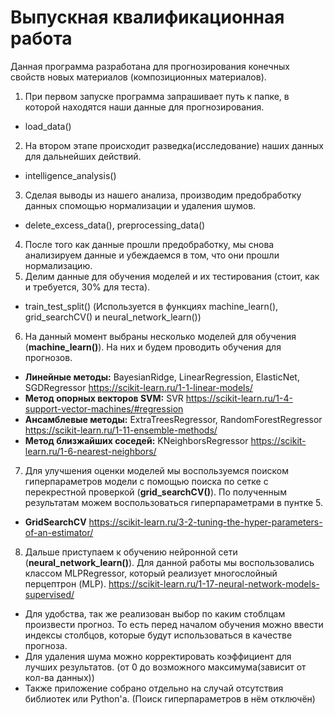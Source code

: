 # Выпускная квалификационная работа
Данная программа разработана для прогнозирования конечных свойств новых материалов (композиционных материалов). 

1. При первом запуске программа запрашивает путь к папке, в которой находятся наши данные для прогнозирования.
* load_data()
2. На втором этапе происходит разведка(исследование) наших данных для дальнейших действий.
* intelligence_analysis()
3. Сделая выводы из нашего анализа, производим предобработку данных спомощью нормализации и удаления шумов.
* delete_excess_data(), preprocessing_data()
4. После того как данные прошли предобработку, мы снова анализируем данные и убеждаемся в том, что они прошли нормализацию.
5. Делим данные для обучения моделей и их тестирования (стоит, как и требуется, 30% для теста).
* train_test_split() (Используется в функциях machine_learn(), grid_searchCV() и neural_network_learn())
6. На данный момент выбраны несколько моделей для обучения (**machine_learn()**). На них и будем проводить обучения для прогнозов.
* **Линейные методы:** BayesianRidge, LinearRegression, ElasticNet, SGDRegressor
https://scikit-learn.ru/1-1-linear-models/
* **Метод опорных векторов SVM:** SVR
https://scikit-learn.ru/1-4-support-vector-machines/#regression 
* **Ансамблевые методы:** ExtraTreesRegressor, RandomForestRegressor
https://scikit-learn.ru/1-11-ensemble-methods/ 
* **Метод близжайших соседей:** KNeighborsRegressor
https://scikit-learn.ru/1-6-nearest-neighbors/
7. Для улучшения оценки моделей мы воспользуемся поиском гиперпараметров модели с помощью поиска по сетке с перекрестной проверкой (**grid_searchCV()**). По полученным результатам можем воспользоваться гиперпараметрами в пунтке 5.
* **GridSearchCV**
https://scikit-learn.ru/3-2-tuning-the-hyper-parameters-of-an-estimator/ 
8. Дальше приступаем к обучению нейронной сети (**neural_network_learn()**). Для данной работы мы воспользовались классом MLPRegressor, который реализует многослойный перцептрон (MLP).
https://scikit-learn.ru/1-17-neural-network-models-supervised/ 

* Для удобства, так же реализован выбор по каким стоблцам произвести прогноз. То есть перед началом обучения можно ввести индексы столбцов, которые будут использоваться в качестве прогноза.
* Для удаления шума можно корректировать коэффициент для лучших результатов. (от 0 до возможного максимума(зависит от кол-ва данных)) 
* Также приложение собрано отдельно на случай отсутствия библиотек или Python'а. (Поиск гиперпараметров в нём отключён)
